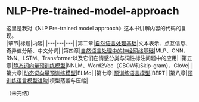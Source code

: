 # NLP-Pre-trained-model-approach
这里是我对《NLP Pre-trained model approach》这本书讲解内容的代码的复现。  
|章节|标题|内容|
|---|---|---|
|第二章|[自然语言处理基础](https://github.com/YufeiWang0821/NLP-Pre-trained-model-approach/tree/main/2)|文本表示、点互信息、奇异值分解、中文分词|
|第四章|[自然语言处理中的神经网络基础](https://github.com/YufeiWang0821/NLP-Pre-trained-model-approach/tree/main/4)|MLP、CNN、RNN、LSTM、Transformer以及它们在情感分类与词性标注问题中的应用|
|第五章|[静态词向量预训练模型](https://github.com/YufeiWang0821/NLP-Pre-trained-model-approach/tree/main/5)|NNLM、Word2Vec（CBOW和Skip-gram）、GloVe|
|第六章|[动态词向量预训练模型](https://github.com/YufeiWang0821/NLP-Pre-trained-model-approach/tree/main/6)|ELMo|
|第七章|[预训练语言模型](https://github.com/YufeiWang0821/NLP-Pre-trained-model-approach/tree/main/7)|BERT|
|第八章|[预训练语言模型进阶](https://github.com/YufeiWang0821/NLP-Pre-trained-model-approach/tree/main/8)|模型蒸馏与压缩|  

（未完结）
